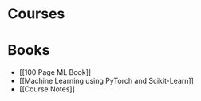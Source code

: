 # Courses
# Books
	
- [[100 Page ML Book]]
- [[Machine Learning using PyTorch and Scikit-Learn]]
- [[Course Notes]]
